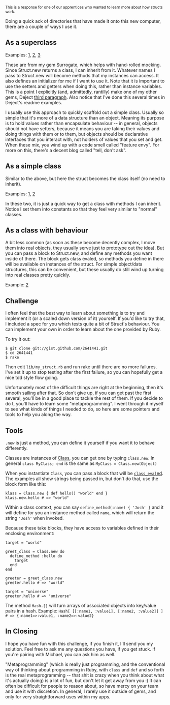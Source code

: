 <sub>This is a response for one of our apprentices who wanted to learn more about how structs work.</sub>

Doing a quick ack of directories that have made it onto this new computer, there are a couple of ways I use it.

As a superclass
---------------

Examples: [1](https://github.com/JoshCheek/surrogate/blob/d8c41f06743fa79adde0af7fc599813948cc87a6/lib/surrogate/rspec/api_method_matchers.rb#L71),
          [2](https://github.com/JoshCheek/surrogate/blob/d8c41f06743fa79adde0af7fc599813948cc87a6/lib/surrogate/api_comparer.rb#L53),
          [3](https://github.com/JoshCheek/surrogate/blob/d8c41f06743fa79adde0af7fc599813948cc87a6/lib/surrogate/api_comparer.rb#L84)

These are from my gem Surrogate, which helps with hand-rolled mocking. Since Struct.new returns a class, I can inherit from it.
Whatever names I pass to Struct.new will become methods that my instances can access. It also defines an initializer for me if I want to use it.
Note that it is important to use the setters and getters when doing this, rather than instance variables.
This is a point I explicitly (and, admittedly, rantilly) make one of my other gems, Deject [third paragraph](https://github.com/JoshCheek/deject/blob/d781cf016cf0d0ebb17a0997d8899f6ff4d1581e/Readme.md#about-the-code).
Also notice that I've done this several times in Deject's readme examples.

I usually use this approach to quickly scaffold out a simple class. Usually so simple that it's more of a data structure than an object.
Meaning its purpose is to hold values rather than encapsulate behaviour -- in general, objects should not have setters,
because it means you are taking their values and doing things with them or to them, but objects should be declarative interfaces that you interact with,
not holders of values that you set and get. When these mix, you wind up with a code smell called "feature envy". For more on this, there's a decent blog called "tell, don't ask".


As a simple class
-----------------

Similar to the above, but here the struct becomes the class itself (no need to inherit).

Examples: [1](https://github.com/JoshCheek/Play/blob/master/craigslist-watcher/craigslist_watcher.rb#L16),
          [2](https://github.com/JoshCheek/Play/blob/master/project_euler/lib/project_euler/problems/014.rb#L4)

In these two, it is just a quick way to get a class with methods I can inherit. Notice I set them into constants so that they feel very similar to "normal" classes.


As a class with behaviour
-------------------------

A bit less common (as soon as these become decently complex, I move them into real objects, they usually serve just to prototype out the idea).
But you can pass a block to Struct.new, and define any methods you want inside of there.
The block gets class evaled, so methods you define in there will be available on instances of the struct.
For simple object/data structures, this can be convenient, but these usually do still wind up turning into real classes pretty quickly.

Example: [2](https://github.com/JoshCheek/Play/blob/master/ruby-golf/helper.rb#L2-7)


Challenge
---------

I often feel that the best way to learn about something is to try and implement it (or a scaled down version of it) yourself.
If you'd like to try that, I included a spec for you which tests quite a bit of Struct's behaviour. You can implement your own
in order to learn about the one provided by Ruby.

To try it out:

    $ git clone git://gist.github.com/2641441.git
    $ cd 2641441
    $ rake

Then edit `lib/my_struct.rb` and run rake until there are no more failures. I've set it up to stop testing after the first failure,
so you can hopefully get a nice tdd style flow going.

Unfortunately most of the difficult things are right at the beginning, then it's smooth sailing after that. So don't give up, if you can get past the first several,
you'll be in a good place to tackle the rest of them. If you decide to do t, you'll have to learn some "metaprogramming".
I went through it myself to see what kinds of things I needed to do, so here are some pointers and tools to help you along the way.


Tools
-----

`.new` is just a method, you can define it yourself if you want it to behave differently.

Classes are instances of [Class](http://rdoc.info/stdlib/core/1.9.3/Class), you can get one by typing `Class.new`. In general `class MyClass; end` is the same as `MyClass = Class.new(Object)`

When you instantiate `Class`, you can pass a block that will be [`class_eval`ed](http://rdoc.info/stdlib/core/1.9.3/Module#class_eval-instance_method).
The examples all show strings being passed in, but don't do that, use the block form like this:

    klass = Class.new { def hello() "world" end }
    klass.new.hello # => "world"

Within a class context, you can say `define_method(:name) { 'Josh' }` and it will define for you an instance method called `name`,
which will return the string `'Josh'` when invoked.

Because these take blocks, they have access to variables defined in their enclosing environment:

    target = "world"

    greet_class = Class.new do
      define_method :hello do
        target
      end
    end

    greeter = greet_class.new
    greeter.hello # => "world"

    target = "universe"
    greeter.hello # => "universe"

The method `Hash.[]` will turn arrays of associated objects into key/value pairs in a hash. Example: `Hash[ [[:name1, :value1], [:name2, :value2]] ] # => {:name1=>:value1, :name2=>:value2}`


In Closing
----------

I hope you have fun with this challenge, if you finish it, I'll send you my solution.
Feel free to ask me any questions you have, if you get stuck. If you're pairing with Michael,
you can ask him as well.

"Metaprogramming" (which is really just programming, and the conventional way of thinking about programming in Ruby,
with `class` and `def` and so forth is the real metaprogramming -- that shit is crazy when you think about
what it's actually doing) is a lot of fun, but don't let it get away from you :)
It can often be difficult for people to reason about, so have mercy on your team and use it with discretion.
In general, I rarely use it outside of gems, and only for very straightforward uses within my apps.
